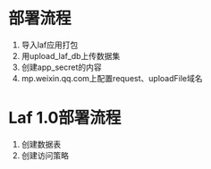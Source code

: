 # 部署流程
1. 导入laf应用打包
2. 用upload_laf_db上传数据集
3. 创建app_secret的内容
4. mp.weixin.qq.com上配置request、uploadFile域名

# Laf 1.0部署流程
1. 创建数据表
2. 创建访问策略